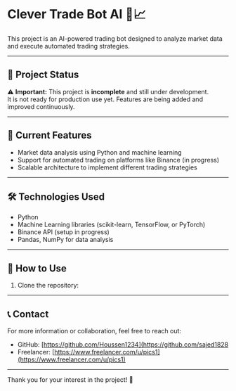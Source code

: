 # Clever Trade Bot AI 🤖📈

This project is an AI-powered trading bot designed to analyze market data and execute automated trading strategies.

---

## 🚧 Project Status

⚠️ **Important:** This project is **incomplete** and still under development.  
It is not ready for production use yet. Features are being added and improved continuously.

---

## 📌 Current Features

- Market data analysis using Python and machine learning  
- Support for automated trading on platforms like Binance (in progress)  
- Scalable architecture to implement different trading strategies  

---

## 🛠️ Technologies Used

- Python  
- Machine Learning libraries (scikit-learn, TensorFlow, or PyTorch)  
- Binance API (setup in progress)  
- Pandas, NumPy for data analysis  

---

## 🚀 How to Use

1. Clone the repository:  


---

## 📞 Contact

For more information or collaboration, feel free to reach out:

- GitHub: [https://github.com/Houssen1234](https://github.com/sajed1828  
- Freelancer: [https://www.freelancer.com/u/pics1](https://www.freelancer.com/u/pics1)  

---

Thank you for your interest in the project! 🚀
